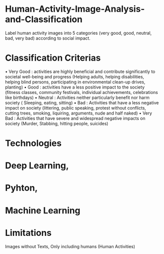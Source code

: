 # Human-Activity-Image-Analysis-and-Classification
Label human activity images into 5 categories (very good, good, neutral, bad, very bad) according to social impact. 
# Classification Criterias 
 • Very Good : activities are highly beneficial and contribute significantly to societal well-being and progress (Helping adults, helping disabilities, helping blind persons, participating in environmental clean-up drives, planting) 
 • Good : activities have a less positive impact to the society (fitness classes, community festivals, individual achievements, celebrations like birthdays) 
 • Neutral : Activities neither particularly benefit nor harm society ( Sleeping, eating, sitting) 
 • Bad : Activities that have a less negative impact on society (littering, public speaking, protest without conflicts, cutting trees, smoking, liquiring, arguments, nude and half naked) 
 • Very Bad : Activities that have severe and widespread negative impacts on society (Murder, Stabbing, hitting people, suicides)

# Technologies
# Deep Learning,
# Pyhton,
# Machine Learning

# Limitations
 Images without Texts,
 Only including humans (Human Activities)
